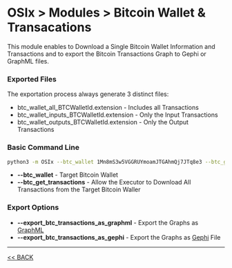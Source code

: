 # OSIx > Modules > Bitcoin Wallet & Transacations

This module enables to Download a Single Bitcoin Wallet Information and Transactions and to export the Bitcoin Transactions Graph to Gephi or GraphML files.

### Exported Files

The exportation process always generate 3 distinct files:

 * btc_wallet_all_BTCWalletId.extension - Includes all Transactions
 * btc_wallet_inputs_BTCWalletId.extension - Only the Input Transactions
 * btc_wallet_outputs_BTCWalletId.extension - Only the Output Transactions

### Basic Command Line

```bash
python3 -m OSIx --btc_wallet 1Mn8mS3w5VGGRUYmoamJTGAhmQj7JTq8e3 --btc_get_transactions
``` 

 * **--btc_wallet** - Target Bitcoin Wallet
 * **--btc_get_transactions** - Allow the Executor to Download All Transactions from the Target Bitcoin Waller
 
 ### Export Options
 
  * **--export_btc_transactions_as_graphml** - Export the Graphs as [GraphML](https://en.wikipedia.org/wiki/GraphML)
  * **--export_btc_transactions_as_gephi** - Export the Graphs as [Gephi](https://gephi.org/) File
  
 ---
 
 [<< BACK](../README.md)